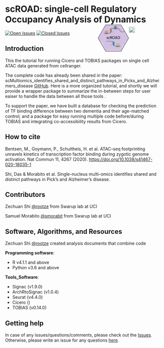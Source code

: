 # scROAD: single-cell Regulatory Occupancy Analysis of Dynamics <img src="images/logo_database.png" align="right" height="20%" width="20%" /> <img src="images/logo.png" align="right" height="20%" width="20%" />

<!-- [![DOI](https://zenodo.org/badge/473458154.svg)](https://zenodo.org/badge/latestdoi/473458154) -->
<!-- [![version](https://img.shields.io/badge/version-1.0.4-red.svg)](https://semver.org) -->
[![Open Issues](https://img.shields.io/github/issues-raw/rootze/scROAD?label=open%20issues&color=yellow)](https://github.com/rootze/scROAD/issues?q=is%3Aopen)
[![Closed Issues](https://img.shields.io/github/issues-closed-raw/rootze/scROAD?label=closed%20issues&color=green)](https://github.com/rootze/scROAD/issues?q=is%3Aclosed)


Introduction
------------

This the tutorial for running Cicero and TOBIAS packages on single cell ATAC data generated from cellranger.

The complete code has already been shared in the paper: scMultiomics_identifies_shared_and_distinct_pathways_in_Picks_and_Alzheimers_disease [GitHub](https://github.com/swaruplabUCI/scMultiomics_identifies_shared_and_distinct_pathways_in_PiDandAD). Here is a more organized tutorial, and shortly we will provide a wrapper package to summarize the in-between steps for user eaiser to handle the data between all those tools .

To support the paper, we have built a database for checking the prediction of TF binding difference between two dementia and their age-matched control; and a package for easy running multiple code before/during TOBIAS and integrating co-accessibility results from Cicero.

How to cite
------------

Bentsen, M., Goymann, P., Schultheis, H. et al. ATAC-seq footprinting unravels kinetics of transcription factor binding during zygotic genome activation. Nat Commun 11, 4267 (2020). https://doi.org/10.1038/s41467-020-18035-1

Shi, Das & Morabito et al. Single-nucleus multi-omics identifies shared and distinct pathways in Pick’s and Alzheimer’s disease.


Contributors
------------

Zechuan Shi [@rootze](rootze.github.io) from Swarup lab at UCI

Samuel Morabito [@smorabit](https://smorabit.github.io/) from Swarup lab at UCI


Software, Algorithms, and Resources
------------

Zechuan Shi [@rootze](https://github.com/rootze) created analysis documents that combine code

**Programming software**:
- R v4.1.1 and above
- Python v3.6 and above

**Tools_Software**:
- Signac (v1.9.0)
- ArchRtoSignac (v1.0.4)
- Seurat (v4.4.0)
- Cicero ()
- TOBIAS (v0.14.0)

Getting help
------------
In case of any issues/questions/comments, please check out the [Issues](https://github.com/rootze/scROAD/issues). Otherwise, please write an issue for any questions [here](https://github.com/rootze/scROAD/issues).
